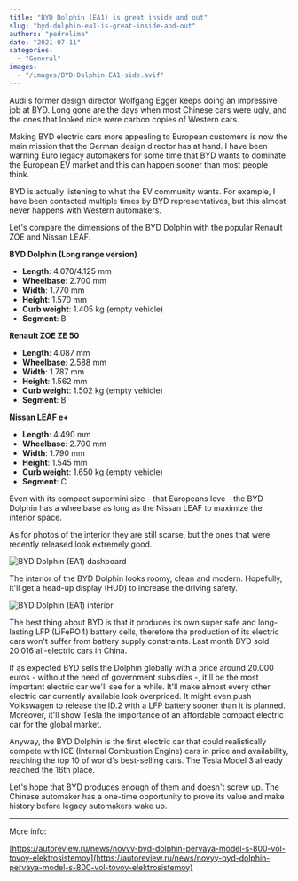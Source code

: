 ```yaml
---
title: "BYD Dolphin (EA1) is great inside and out"
slug: "byd-dolphin-ea1-is-great-inside-and-out"
authors: "pedrolima"
date: "2021-07-11"
categories:
  - "General"
images:
  - "/images/BYD-Dolphin-EA1-side.avif"
---
```


Audi's former design director Wolfgang Egger keeps doing an impressive job at BYD. Long gone are the days when most Chinese cars were ugly, and the ones that looked nice were carbon copies of Western cars.

Making BYD electric cars more appealing to European customers is now the main mission that the German design director has at hand. I have been warning Euro legacy automakers for some time that BYD wants to dominate the European EV market and this can happen sooner than most people think.

BYD is actually listening to what the EV community wants. For example, I have been contacted multiple times by BYD representatives, but this almost never happens with Western automakers.

Let's compare the dimensions of the BYD Dolphin with the popular Renault ZOE and Nissan LEAF.

**BYD Dolphin (Long range version)**

- **Length**: 4.070/4.125 mm
- **Wheelbase**: 2.700 mm
- **Width**: 1.770 mm
- **Height**: 1.570 mm
- **Curb weight**: 1.405 kg (empty vehicle)
- **Segment**: B

**Renault ZOE ZE 50**

- **Length**: 4.087 mm
- **Wheelbase**: 2.588 mm
- **Width**: 1.787 mm
- **Height**: 1.562 mm
- **Curb weight**: 1.502 kg (empty vehicle)
- **Segment**: B

**Nissan LEAF e+**

- **Length**: 4.490 mm
- **Wheelbase**: 2.700 mm
- **Width**: 1.790 mm
- **Height**: 1.545 mm
- **Curb weight**: 1.650 kg (empty vehicle)
- **Segment**: C

Even with its compact supermini size - that Europeans love - the BYD Dolphin has a wheelbase as long as the Nissan LEAF to maximize the interior space.

As for photos of the interior they are still scarse, but the ones that were recently released look extremely good.

![BYD Dolphin (EA1) dashboard](images/BYD-Dolphin-EA1-dashboard.avif)

The interior of the BYD Dolphin looks roomy, clean and modern. Hopefully, it'll get a head-up display (HUD) to increase the driving safety.

![BYD Dolphin (EA1) interior](images/BYD-Dolphin-EA1-interior.avif)

The best thing about BYD is that it produces its own super safe and long-lasting LFP (LiFePO4) battery cells, therefore the production of its electric cars won't suffer from battery supply constraints. Last month BYD sold 20.016 all-electric cars in China.

If as expected BYD sells the Dolphin globally with a price around 20.000 euros - without the need of government subsidies -, it'll be the most important electric car we'll see for a while. It'll make almost every other electric car currently available look overpriced. It might even push Volkswagen to release the ID.2 with a LFP battery sooner than it is planned. Moreover, it'll show Tesla the importance of an affordable compact electric car for the global market.

Anyway, the BYD Dolphin is the first electric car that could realistically compete with ICE (Internal Combustion Engine) cars in price and availability, reaching the top 10 of world's best-selling cars. The Tesla Model 3 already reached the 16th place.

Let's hope that BYD produces enough of them and doesn't screw up. The Chinese automaker has a one-time opportunity to prove its value and make history before legacy automakers wake up.

---

More info:

[https://autoreview.ru/news/novyy-byd-dolphin-pervaya-model-s-800-vol-tovoy-elektrosistemoy](https://autoreview.ru/news/novyy-byd-dolphin-pervaya-model-s-800-vol-tovoy-elektrosistemoy)

